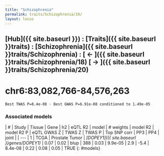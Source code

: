 ```yaml
---
title: "Schizophrenia"
permalink: traits/Schizophrenia/19/ 
layout: locus
---
```


## [Hub]({{ site.baseurl }}) : [Traits]({{ site.baseurl }}traits) : [Schizophrenia]({{ site.baseurl }}traits/Schizophrenia) :  [ ← ]({{ site.baseurl }}traits/Schizophrenia/18)  [ → ]({{ site.baseurl }}traits/Schizophrenia/20)

# chr6:83,082,766-84,576,263

`Best TWAS P=8.4e-08 · Best GWAS P=6.91e-08 conditioned to 1.49e-05`

<script>
Plotly.d3.csv("../19.cond.csv", function(data){ processData(data) } );
</script><div id="graph"></div>

### Associated models

| # | Study | Tissue | Gene | h2 | eQTL R2 | model | # weights | model R2 | model R2 P | eQTL GWAS Z | TWAS Z | TWAS P | Top SNP corr | PP3 | PP4 | joint |
| --- |
1 | TCGA | Prostate Tumor | *[DOPEY1]({{ site.baseurl }}genes/DOPEY1)* | 0.07 | 0.02 | blup | 388 | 0.03 | 9.9e-05 | 2.9 | -5.4 | 8.4e-08 | 0.22 | 0.08 | 0.05 | TRUE
{: #models}

